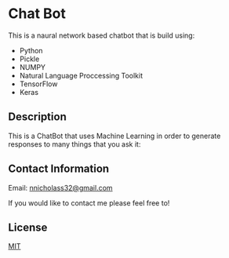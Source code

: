 # Chat Bot

This is a naural network based chatbot that is build using: 
- Python
- Pickle
- NUMPY
- Natural Language Proccessing Toolkit
- TensorFlow
- Keras
## Description
This is a ChatBot that uses Machine Learning in order to generate responses to many things that you ask it:


## Contact Information 
Email: nnicholass32@gmail.com

If you would like to contact me please feel free to!


## License
[MIT](https://choosealicense.com/licenses/mit/)
